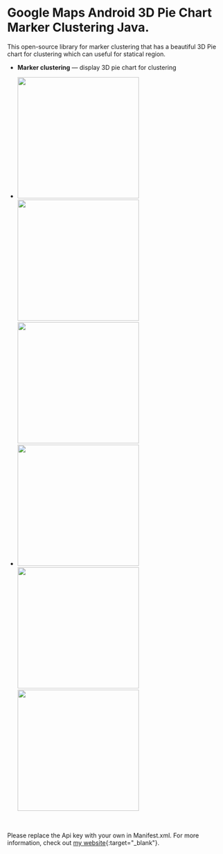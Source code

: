 # Google Maps Android 3D Pie Chart Marker Clustering Java.

This open-source library for marker clustering that has a beautiful 3D Pie chart for clustering which can useful for statical region.


- **Marker clustering** — display 3D pie chart for clustering
<ul>
<li>
<img src="http://imgh.us/1_4007.jpg" width="280">
<img src="http://imgh.us/2_804.png" width="280">
<img src="http://imgh.us/3_2414.jpg" width="280">
</li>
<li>
<img src="http://imgh.us/4_2144.jpg" width="280">
<img src="http://imgh.us/5_1948.jpg" width="280">
<img src="http://imgh.us/6_1791.jpg" width="280">
</li>
</ul>
<br/>

Please replace the Api key with your own in Manifest.xml. For more information, check out [my website][my-website]{:target="_blank"}.

[my-website]: http://www.aminyazdanpanah.com 


